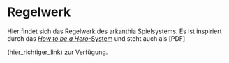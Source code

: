 # Regelwerk

Hier findet sich das Regelwerk des arkanthia Spielsystems.
Es ist inspiriert durch das [*How to be a Hero*-System](https://main.howtobeahero.de/) und steht auch als [PDF]
<!--XXX: Link erzeugen und einfügen-->
(hier_richtiger_link)
zur Verfügung.
